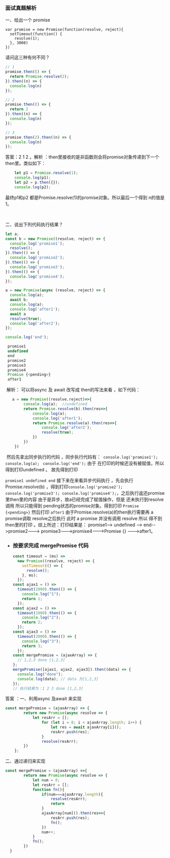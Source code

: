### 面试真题解析



一、给出一个 promise

```
var promise = new Promise(function(resolve, reject){
  setTimeout(function() {
    resolve(1);
  }, 3000)
})
```

请问这三种有何不同？

```js
// 1
promise.then(() => {
  return Promise.resolve(2);
}).then((n) => {
  console.log(n)
});

// 2
promise.then(() => {
  return 2
}).then((n) => {
  console.log(n)
});

// 3
promise.then(2).then((n) => {
  console.log(n)
});
```



答案：2  1 2  。解析  ：then里接收的是非函数则会将promise对象传递到下一个then里。类似如下：

```js
    let p1 = Promise.resolve(1);
    console.log(p1);
    let p2 = p.then({});
    console.log(p2);
```

最终p1和p2 都是Promise.resolve(1)的promise对象。所以最后一个得到 n的值是1。

​	

二、说出下列代码执行结果？

```js
let a;
const b = new Promise((resolve, reject) => {
  console.log('promise1');
  resolve();
}).then(() => {
  console.log('promise2');
}).then(() => {
  console.log('promise3');
}).then(() => {
  console.log('promise4');
});

a = new Promise(async (resolve, reject) => {
  console.log(a);
  await b;
  console.log(a);
  console.log('after1');
  await a
  resolve(true);
  console.log('after2');
});

console.log('end');
```

```js
 promise1
 undefined
 end
 promise2
 promise3
 promise4
 Promise {<pending>}
 after1
```



​		解析： 可以将async 及 await 改写成  then的写法来看  ，如下代码：

```js
   a = new Promise((resolve,reject)=>{
        console.log(a);  //undefined
        return Promise.resolve(b).then(res=>{
            console.log(a);
            console.log('after1');
            return Promise.resolve(a).then(res=>{
                console.log('after2');
                resolve(true);
            })
        })
    })
```

​	然后先拿出同步执行的代码 ，同步执行代码有：` console.log('promise1');` ` console.log(a);` ` console.log('end');`  由于 在打印的时候还没有被赋值，所以得到打印undefined 。 故先得到打印   

`promise1 undefined end`  接下来在来看异步代码执行  ，先会执行Promise.resolve(b) ，得到打印`console.log('promise2');  console.log('promise3'); console.log('promise4');`，之后执行返还promise里then里的内容  由于是异步，故a已经完成了赋值操作，但是 还未执行到resolve调用 所以只能得到 pending状态的promise对象。得到打印  `Promise {<pending>}`  然后打印 `after1`   由于Promise.resolve(a)的then执行需要再 a promise调取 resolve之后执行 此时 a promise 并没有调用 resolve  所以 得不到 then里的打印 。综上所述：打印结果是： promise1--> undefined --> end-->promise2--->  promise3--->promise4--->Promise {<pending>} --->after1。





- ### 按要求完成 mergePromise 代码

  ```js
  const timeout = (ms) =>
    new Promise((resolve, reject) => {
      setTimeout(() => {
        resolve();
      }, ms);
    });
  const ajax1 = () =>
    timeout(2000).then(() => {
      console.log("1");
      return 1;
    });
  const ajax2 = () =>
    timeout(1000).then(() => {
      console.log("2");
      return 2;
    });
  const ajax3 = () =>
    timeout(2000).then(() => {
      console.log("3");
      return 3;
    });
  const mergePromise = (ajaxArray) => {
    // 1,2,3 done [1,2,3] 
  };
  mergePromise([ajax1, ajax2, ajax3]).then((data) => {
    console.log("done");
    console.log(data); // data 为[1,2,3]
  });
  // 执行结果为：1 2 3 done [1,2,3]
  ```

答案 ：一、利用async 及await 来实现

```js
const mergePromise = (ajaxArray) => {
        return new Promise(async resolve => {
            let resArr = [];
                for (let i = 0; i < ajaxArray.length; i++) {
                    let res = await ajaxArray[i]();
                    resArr.push(res);
                }
                resolve(resArr);
        })
    };
```



二、通过递归来实现

```js
const mergePromise = (ajaxArray) =>{
        return new Promise(async resolve => {
            let num = 0;
            let resArr = [];
            function fn(){
                if(num===ajaxArray.length){
                    resolve(resArr);
                    return 
                }
                ajaxArray[num]().then(res=>{
                    resArr.push(res);
                    fn();
                })
                num++;
            }
            fn();
        })
  }
```

